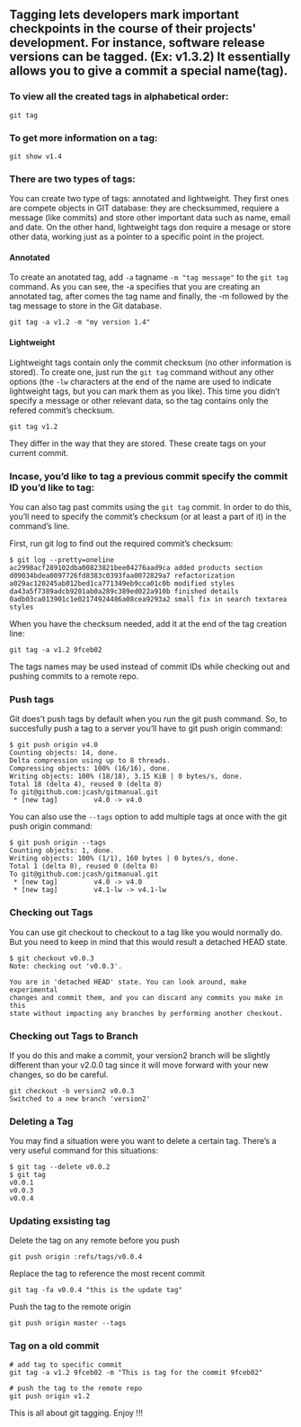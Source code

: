 ## Tagging lets developers mark important checkpoints in the course of their projects' development. For instance, software release versions can be tagged. (Ex: v1.3.2) It essentially allows you to give a commit a special name(tag).

### To view all the created tags in alphabetical order:

``` git tag ```

### To get more information on a tag:

``` git show v1.4 ```

### There are two types of tags:
You can create two type of tags: annotated and lightweight. They first ones are compete objects in GIT database: they are checksummed, requiere a message (like commits) and store other important data such as name, email and date. On the other hand, lightweight tags don require a mesage or store other data, working just as a pointer to a specific point in the project.

#### Annotated
To create an anotated tag, add `-a` tagname `-m "tag message"` to the `git tag` command. As you can see, the -a specifies that you are creating an annotated tag, after comes the tag name and finally, the -m followed by the tag message to store in the Git database.

``` git tag -a v1.2 -m "my version 1.4" ```

#### Lightweight
Lightweight tags contain only the commit checksum (no other information is stored). To create one, just run the `git tag` command without any other options (the `-lw` characters at the end of the name are used to indicate lightweight tags, but you can mark them as you like). This time you didn’t specify a message or other relevant data, so the tag contains only the refered commit’s checksum.

``` git tag v1.2 ```

They differ in the way that they are stored.
These create tags on your current commit.

### Incase, you’d like to tag a previous commit specify the commit ID you’d like to tag:
You can also tag past commits using the `git tag` commit. In order to do this, you’ll need to specify the commit’s checksum (or at least a part of it) in the command’s line.

First, run git log to find out the required commit’s checksum:

```
$ git log --pretty=oneline
ac2998acf289102dba00823821bee04276aad9ca added products section
d09034bdea0097726fd8383c0393faa0072829a7 refactorization
a029ac120245ab012bed1ca771349eb9cca01c0b modified styles
da43a5f7389adcb9201ab0a289c389ed022a910b finished details
0adb03ca013901c1e02174924486a08cea9293a2 small fix in search textarea styles
```
When you have the checksum needed, add it at the end of the tag creation line:

``` git tag -a v1.2 9fceb02 ```

The tags names may be used instead of commit IDs while checking out and pushing commits to a remote repo.

### Push tags
Git does’t push tags by default when you run the git push command. So, to succesfully push a tag to a server you’ll have to git push origin command:

```
$ git push origin v4.0
Counting objects: 14, done.
Delta compression using up to 8 threads.
Compressing objects: 100% (16/16), done.
Writing objects: 100% (18/18), 3.15 KiB | 0 bytes/s, done.
Total 18 (delta 4), reused 0 (delta 0)
To git@github.com:jcash/gitmanual.git
 * [new tag]         v4.0 -> v4.0
```

You can also use the `--tags` option to add multiple tags at once with the git push origin command:

```
$ git push origin --tags
Counting objects: 1, done.
Writing objects: 100% (1/1), 160 bytes | 0 bytes/s, done.
Total 1 (delta 0), reused 0 (delta 0)
To git@github.com:jcash/gitmanual.git
 * [new tag]         v4.0 -> v4.0
 * [new tag]         v4.1-lw -> v4.1-lw
```

### Checking out Tags
You can use git checkout to checkout to a tag like you would normally do. But you need to keep in mind that this would result a detached HEAD state.

```
$ git checkout v0.0.3
Note: checking out 'v0.0.3'.

You are in 'detached HEAD' state. You can look around, make experimental
changes and commit them, and you can discard any commits you make in this
state without impacting any branches by performing another checkout.
```

### Checking out Tags to Branch
If you do this and make a commit, your version2 branch will be slightly different than your v2.0.0 tag since it will move forward with your new changes, so do be careful.
```
git checkout -b version2 v0.0.3
Switched to a new branch 'version2'
```

### Deleting a Tag
You may find a situation were you want to delete a certain tag. There’s a very useful command for this situations:

```
$ git tag --delete v0.0.2
$ git tag
v0.0.1
v0.0.3
v0.0.4
```

### Updating exsisting tag

Delete the tag on any remote before you push
```
git push origin :refs/tags/v0.0.4
```
Replace the tag to reference the most recent commit
```
git tag -fa v0.0.4 "this is the update tag"
```

Push the tag to the remote origin
```
git push origin master --tags
```

### Tag on a old commit
```
# add tag to specific commit 
git tag -a v1.2 9fceb02 -m "This is tag for the commit 9fceb02"

# push the tag to the remote repo
git push origin v1.2
```

This is all about git tagging. Enjoy !!!
